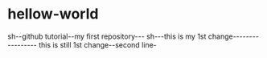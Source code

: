 # hellow-world
sh--github tutorial--my first repository---
sh---this is my 1st change-----------------
     this is still 1st change--second line-
